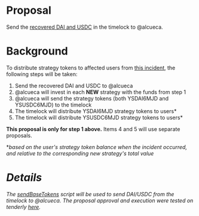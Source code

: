 # Proposal

Send the [recovered DAI and USDC](https://medium.com/yield-protocol/post-mortem-of-incident-on-august-5th-2022-7bb70dbb9ada) in the timelock to @alcueca.

# Background

To distribute strategy tokens to affected users from [this incident](https://medium.com/yield-protocol/post-mortem-of-incident-on-august-5th-2022-7bb70dbb9ada), the following steps will be taken:

1. Send the recovered DAI and USDC to @alcueca
2. @alcueca will invest in each **NEW** strategy with the funds from step 1
3. @alcueca will send the strategy tokens (both YSDAI6MJD and YSUSDC6MJD) to the timelock
4. The timelock will distribute YSDAI6MJD strategy tokens to users\*
5. The timelock will distribute YSUSDC6MJD strategy tokens to users\*

**This proposal is only for step 1 above.** Items 4 and 5 will use separate proposals.

\*<i>based on the user's strategy token balance when the incident occurred, and relative to the corresponding new strategy's total value<i>

# Details

The [sendBaseTokens](https://github.com/yieldprotocol/environments-v2/blob/feat/arbitrum-dec-strategy-token-disperse/scripts/governance/emergency/restoreStrategies/sendBaseTokens.ts) script will be used to send DAI/USDC from the timelock to @alcueca. The proposal approval and execution were tested on tenderly [here](https://dashboard.tenderly.co/Yield/v2/fork/c9096d9a-f45a-4f9b-bf9e-d2de46cc9400).
